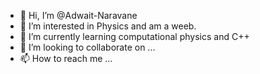 - 👋 Hi, I’m @Adwait-Naravane
- 👀 I’m interested in Physics and am a weeb.
- 🌱 I’m currently learning computational physics and C++
- 💞️ I’m looking to collaborate on ...
- 📫 How to reach me ...

<!---
Adwait-Naravane/Adwait-Naravane is a ✨ special ✨ repository because its `README.md` (this file) appears on your GitHub profile.
You can click the Preview link to take a look at your changes.
--->
